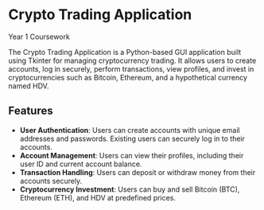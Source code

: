# Crypto Trading Application
Year 1 Coursework

The Crypto Trading Application is a Python-based GUI application built using Tkinter for managing cryptocurrency trading. It allows users to create accounts, log in securely, perform transactions, view profiles, and invest in cryptocurrencies such as Bitcoin, Ethereum, and a hypothetical currency named HDV.

## Features

- **User Authentication**: Users can create accounts with unique email addresses and passwords. Existing users can securely log in to their accounts.
- **Account Management**: Users can view their profiles, including their user ID and current account balance.
- **Transaction Handling**: Users can deposit or withdraw money from their accounts securely.
- **Cryptocurrency Investment**: Users can buy and sell Bitcoin (BTC), Ethereum (ETH), and HDV at predefined prices.
